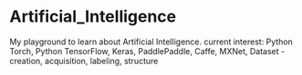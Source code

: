 # Artificial_Intelligence

My playground to learn about Artificial Intelligence.
current interest:
Python Torch,
Python TensorFlow,
Keras,
PaddlePaddle,
Caffe,
MXNet,
Dataset -  creation, acquisition, labeling, structure
